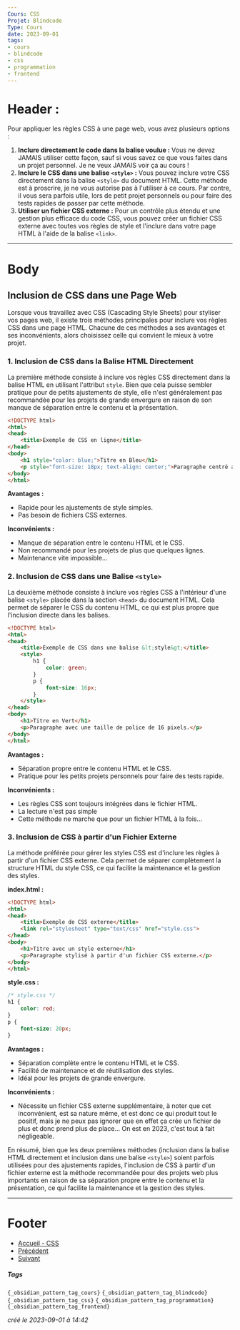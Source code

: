 ```yaml
---
Cours: CSS
Projet: Blindcode
Type: Cours
date: 2023-09-01
tags:
- cours
- blindcode
- css
- programmation
- frontend
---
```

   
# Header :   
   
Pour appliquer les règles CSS à une page web, vous avez plusieurs options :   
   
1. **Inclure directement le code dans la balise voulue :** Vous ne devez JAMAIS utiliser cette façon, sauf si vous savez ce que vous faites dans un projet personnel. Je ne veux JAMAIS voir ça au cours !   
2. **Inclure le CSS dans une balise `<style>` :** Vous pouvez inclure votre CSS directement dans la balise `<style>` du document HTML. Cette méthode est à proscrire, je ne vous autorise pas à l'utiliser à ce cours. Par contre, il vous sera parfois utile, lors de petit projet personnels ou pour faire des tests rapides de passer par cette méthode.   
3. **Utiliser un fichier CSS externe :** Pour un contrôle plus étendu et une gestion plus efficace du code CSS, vous pouvez créer un fichier CSS externe avec toutes vos règles de style et l'inclure dans votre page HTML à l'aide de la balise `<link>`.   
   
   
-------------------------------------------------------------------------------   
# Body   
## Inclusion de CSS dans une Page Web   
   
Lorsque vous travaillez avec CSS (Cascading Style Sheets) pour styliser vos pages web, il existe trois méthodes principales pour inclure vos règles CSS dans une page HTML. Chacune de ces méthodes a ses avantages et ses inconvénients, alors choisissez celle qui convient le mieux à votre projet.   
   
### 1. Inclusion de CSS dans la Balise HTML Directement   
   
La première méthode consiste à inclure vos règles CSS directement dans la balise HTML en utilisant l'attribut `style`. Bien que cela puisse sembler pratique pour de petits ajustements de style, elle n'est généralement pas recommandée pour les projets de grande envergure en raison de son manque de séparation entre le contenu et la présentation.   
   
```html
<!DOCTYPE html>
<html>
<head>
    <title>Exemple de CSS en ligne</title>
</head>
<body>
    <h1 style="color: blue;">Titre en Bleu</h1>
    <p style="font-size: 18px; text-align: center;">Paragraphe centré avec une grande police.</p>
</body>
</html>
```
   
   
**Avantages :**   
   
- Rapide pour les ajustements de style simples.   
- Pas besoin de fichiers CSS externes.   
   
**Inconvénients :**   
   
- Manque de séparation entre le contenu HTML et le CSS.   
- Non recommandé pour les projets de plus que quelques lignes.   
- Maintenance vite impossible...   
   
### 2. Inclusion de CSS dans une Balise `<style>`   
   
La deuxième méthode consiste à inclure vos règles CSS à l'intérieur d'une balise `<style>` placée dans la section `<head>` du document HTML. Cela permet de séparer le CSS du contenu HTML, ce qui est plus propre que l'inclusion directe dans les balises.   
   
```html
<!DOCTYPE html>
<html>
<head>
    <title>Exemple de CSS dans une balise &lt;style&gt;</title>
    <style>
        h1 {
            color: green;
        }
        p {
            font-size: 16px;
        }
    </style>
</head>
<body>
    <h1>Titre en Vert</h1>
    <p>Paragraphe avec une taille de police de 16 pixels.</p>
</body>
</html>
```
   
   
**Avantages :**   
   
- Séparation propre entre le contenu HTML et le CSS.   
- Pratique pour les petits projets personnels pour faire des tests rapide.   
   
**Inconvénients :**   
   
- Les règles CSS sont toujours intégrées dans le fichier HTML.   
- La lecture n'est pas simple   
- Cette méthode ne marche que pour un fichier HTML à la fois...   
   
### 3. Inclusion de CSS à partir d'un Fichier Externe   
   
La méthode préférée pour gérer les styles CSS est d'inclure les règles à partir d'un fichier CSS externe. Cela permet de séparer complètement la structure HTML du style CSS, ce qui facilite la maintenance et la gestion des styles.   
   
**index.html :**   
```html
<!DOCTYPE html>
<html>
<head>
    <title>Exemple de CSS externe</title>
    <link rel="stylesheet" type="text/css" href="style.css">
</head>
<body>
    <h1>Titre avec un style externe</h1>
    <p>Paragraphe stylisé à partir d'un fichier CSS externe.</p>
</body>
</html>
```
   
   
**style.css :**   
```css
/* style.css */
h1 {
    color: red;
}
p {
    font-size: 20px;
}
```
   
   
**Avantages :**   
   
- Séparation complète entre le contenu HTML et le CSS.   
- Facilité de maintenance et de réutilisation des styles.   
- Idéal pour les projets de grande envergure.   
   
**Inconvénients :**   
   
- Nécessite un fichier CSS externe supplémentaire, à noter que cet inconvénient, est sa nature même, et est donc ce qui produit tout le positif, mais je ne peux pas ignorer que en effet ça crée un fichier de plus et donc prend plus de place... On est en 2023, c'est tout à fait négligeable.    
   
En résumé, bien que les deux premières méthodes (inclusion dans la balise HTML directement et inclusion dans une balise `<style>`) soient parfois utilisées pour des ajustements rapides, l'inclusion de CSS à partir d'un fichier externe est la méthode recommandée pour des projets web plus importants en raison de sa séparation propre entre le contenu et la présentation, ce qui facilite la maintenance et la gestion des styles.   
   
   
---------------------------------------------------------------------------   
# Footer   
   
   
- [Accueil - CSS](../../../Tutoriels/CSS/Accueil%20-%20CSS.md)   
- [Précédent](../../../Tutoriels/CSS/1%20-%20Introduction%20%C3%A0%20CSS%20et%20Accessibilit%C3%A9/CSS%20-%20Syntaxe%20de%20base.md)   
- [Suivant](../../../Tutoriels/CSS/1%20-%20Introduction%20%C3%A0%20CSS%20et%20Accessibilit%C3%A9/CSS%20-%20Exercices%20-%20Les%20bases%20du%20CSS.md)   
##### Tags   
`{_obsidian_pattern_tag_cours}` `{_obsidian_pattern_tag_blindcode}` `{_obsidian_pattern_tag_css}` `{_obsidian_pattern_tag_programmation}` `{_obsidian_pattern_tag_frontend}`    
   
*créé le 2023-09-01 à 14:42*